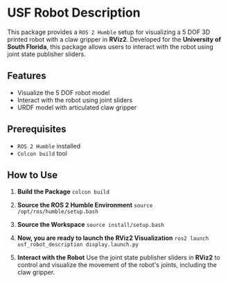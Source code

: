 # USF Robot Description
This package provides a `ROS 2 Humble` setup for visualizing a 5 DOF 3D printed robot with a claw gripper in **RViz2**. Developed for the **University of South Florida**, this package allows users to interact with the robot using joint state publisher sliders.

## Features

- Visualize the 5 DOF robot model
- Interact with the robot using joint sliders
- URDF model with articulated claw gripper

## Prerequisites

- `ROS 2 Humble` installed
- `Colcon build` tool

## How to Use

1. **Build the Package**
    `colcon build`

2. **Source the ROS 2 Humble Environment**
    `source /opt/ros/humble/setup.bash` 

3. **Source the Workspace**
    `source install/setup.bash`

4. **Now, you are ready to launch the RViz2 Visualization**
    `ros2 launch usf_robot_description display.launch.py`

5. **Interact with the Robot**
Use the joint state publisher sliders in **RViz2** to control and visualize the movement of the robot's joints, including the claw gripper.
